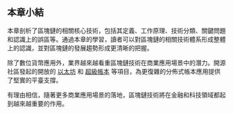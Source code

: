 ## 本章小結

本章剖析了區塊鏈的相關核心技術，包括其定義、工作原理、技術分類、關鍵問題和認識上的誤區等。通過本章的學習，讀者可以對區塊鏈的相關技術體系形成整體上的認識，並對區塊鏈的發展趨勢形成更清晰的把握。

除了數位貨幣應用外，業界越來越看重區塊鏈技術在商業應用場景中的潛力。開源社區發起的開放的 [以太坊](https://www.ethereum.org) 和 [超級帳本](https://hyperledger.org) 等項目，為更復雜的分佈式帳本應用提供了堅實的平臺支撐。

有理由相信，隨著更多商業應用場景的落地，區塊鏈技術將在金融和科技領域都起到越來越重要的作用。

